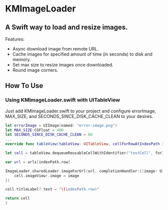 # KMImageLoader

A Swift way to load and resize images.
--------------------------------------

Features:
- Async download image from remote URL.
- Cache images for specified amount of time (in seconds) to disk and memory.
- Set max size to resize images once downloaded.
- Round image corners.


How To Use
----------

### Using KMImageLoader.swift with UITableView

Just add KMImageLoader.swift to your project and configure errorImage, MAX_SIZE, and SECONDS_SINCE_DISK_CACHE_CLEAN to your desires.

```swift
let errorImage = UIImage(named: "error-image.png")
let MAX_SIZE:CGFloat = 400
let SECONDS_SINCE_DISK_CACHE_CLEAN = 60
...
override func tableView(tableView: UITableView, cellForRowAtIndexPath indexPath: NSIndexPath) -> UITableViewCell {

let cell = tableView.dequeueReusableCellWithIdentifier("testCell", forIndexPath: indexPath) as! KMTableViewCell

var url = urls[indexPath.row]

ImageLoader.sharedLoader.imageForUrl(url, completionHandler:{(image: UIImage!, url: String) in
    cell.imageView!.image = image
})

cell.titleLabel?.text = "\(indexPath.row)"

return cell
}
```


